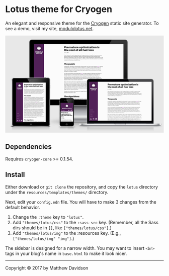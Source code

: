 # Lotus theme for Cryogen
An elegant and responsive theme for the [Cryogen](http://cryogenweb.org/) static site generator. To see a demo, visit my site, [modulolotus.net](https://modulolotus.net).

![Screenshots](screenshot.png)

## Dependencies

Requires `cryogen-core` >= 0.1.54.

## Install

Either download or `git clone` the repository, and copy the `lotus` directory under the `resources/templates/themes/` directory.

Next, edit your `config.edn` file. You will have to make 3 changes from the default behavior.

1. Change the `:theme` key to `"lotus"`.
2. Add `"themes/lotus/css"` to the `:sass-src` key. (Remember, all the Sass dirs should be in `[]`, like `["themes/lotus/css"]`.)
3. Add `"themes/lotus/img"` to the :resources key. (E.g., `["themes/lotus/img" "img"]`.)

The sidebar is designed for a narrow width. You may want to insert `<br>` tags in your blog's name in `base.html` to make it look nicer.

---------------------------------------
Copyright © 2017 by Matthew Davidson
